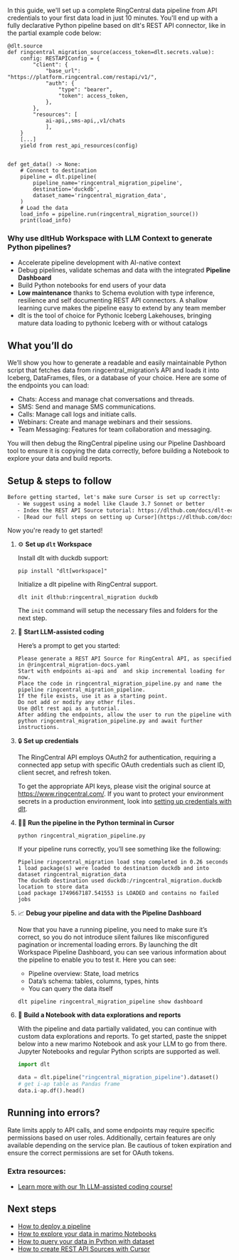 In this guide, we'll set up a complete RingCentral data pipeline from API credentials to your first data load in just 10 minutes. You'll end up with a fully declarative Python pipeline based on dlt's REST API connector, like in the partial example code below:

```python-outcome
@dlt.source
def ringcentral_migration_source(access_token=dlt.secrets.value):
    config: RESTAPIConfig = {
        "client": {
            "base_url": "https://platform.ringcentral.com/restapi/v1/",
            "auth": {
                "type": "bearer",
                "token": access_token,
            },
        },
        "resources": [
            ai-api,,sms-api,,v1/chats
            ],
    }
    [...]
    yield from rest_api_resources(config)


def get_data() -> None:
    # Connect to destination
    pipeline = dlt.pipeline(
        pipeline_name='ringcentral_migration_pipeline',
        destination='duckdb',
        dataset_name='ringcentral_migration_data', 
    )
    # Load the data
    load_info = pipeline.run(ringcentral_migration_source())
    print(load_info) 
```

### Why use dltHub Workspace with LLM Context to generate Python pipelines?

- Accelerate pipeline development with AI-native context
- Debug pipelines, validate schemas and data with the integrated **Pipeline Dashboard**
- Build Python notebooks for end users of your data
- **Low maintenance** thanks to Schema evolution with type inference, resilience and self documenting REST API connectors. A shallow learning curve makes the pipeline easy to extend by any team member
- dlt is the tool of choice for Pythonic Iceberg Lakehouses, bringing mature data loading to pythonic Iceberg with or without catalogs

## What you’ll do

We’ll show you how to generate a readable and easily maintainable Python script that fetches data from ringcentral_migration’s API and loads it into Iceberg, DataFrames, files, or a database of your choice. Here are some of the endpoints you can load:

- Chats: Access and manage chat conversations and threads.
- SMS: Send and manage SMS communications.
- Calls: Manage call logs and initiate calls.
- Webinars: Create and manage webinars and their sessions.
- Team Messaging: Features for team collaboration and messaging.

You will then debug the RingCentral pipeline using our Pipeline Dashboard tool to ensure it is copying the data correctly, before building a Notebook to explore your data and build reports.

## Setup & steps to follow

```default
Before getting started, let's make sure Cursor is set up correctly:
   - We suggest using a model like Claude 3.7 Sonnet or better
   - Index the REST API Source tutorial: https://dlthub.com/docs/dlt-ecosystem/verified-sources/rest_api/ and add it to context as **@dlt rest api**
   - [Read our full steps on setting up Cursor](https://dlthub.com/docs/dlt-ecosystem/llm-tooling/cursor-restapi#23-configuring-cursor-with-documentation)
```

Now you're ready to get started!

1. ⚙️ **Set up `dlt` Workspace**
    
    Install dlt with duckdb support:
    ```shell
    pip install "dlt[workspace]"
    ```

    Initialize a dlt pipeline with RingCentral support.
    ```shell
    dlt init dlthub:ringcentral_migration duckdb
    ```

    The `init` command will setup the necessary files and folders for the next step.
    
2. 🤠 **Start LLM-assisted coding**
    
    Here’s a prompt to get you started:
    
    ```prompt
    Please generate a REST API Source for RingCentral API, as specified in @ringcentral_migration-docs.yaml 
    Start with endpoints ai-api and  and skip incremental loading for now. 
    Place the code in ringcentral_migration_pipeline.py and name the pipeline ringcentral_migration_pipeline. 
    If the file exists, use it as a starting point. 
    Do not add or modify any other files. 
    Use @dlt rest api as a tutorial. 
    After adding the endpoints, allow the user to run the pipeline with python ringcentral_migration_pipeline.py and await further instructions.
    ```

    
3. 🔒 **Set up credentials** 
    
    The RingCentral API employs OAuth2 for authentication, requiring a connected app setup with specific OAuth credentials such as client ID, client secret, and refresh token.
    
    To get the appropriate API keys, please visit the original source at https://www.ringcentral.com/.
    If you want to protect your environment secrets in a production environment, look into [setting up credentials with dlt](https://dlthub.com/docs/walkthroughs/add_credentials).
    
4. 🏃‍♀️ **Run the pipeline in the Python terminal in Cursor**
    
    ```shell
    python ringcentral_migration_pipeline.py
    ```
    
    If your pipeline runs correctly, you’ll see something like the following:
    
    ```shell
    Pipeline ringcentral_migration load step completed in 0.26 seconds
    1 load package(s) were loaded to destination duckdb and into dataset ringcentral_migration_data
    The duckdb destination used duckdb:/ringcentral_migration.duckdb location to store data
    Load package 1749667187.541553 is LOADED and contains no failed jobs
    ```
    
5. 📈 **Debug your pipeline and data with the Pipeline Dashboard**

    Now that you have a running pipeline, you need to make sure it’s correct, so you do not introduce silent failures like misconfigured pagination or incremental loading errors. By launching the dlt Workspace Pipeline Dashboard, you can see various information about the pipeline to enable you to test it. Here you can see:
    - Pipeline overview: State, load metrics
    - Data’s schema: tables, columns, types, hints
    - You can query the data itself
    
    ```shell
    dlt pipeline ringcentral_migration_pipeline show dashboard
    ```
    
6. 🐍 **Build a Notebook with data explorations and reports**

    With the pipeline and data partially validated, you can continue with custom data explorations and reports. To get started, paste the snippet below into a new marimo Notebook and ask your LLM to go from there. Jupyter Notebooks and regular Python scripts are supported as well.

    
    ```python
    import dlt

   data = dlt.pipeline("ringcentral_migration_pipeline").dataset()
   # get i-ap table as Pandas frame
   data.i-ap.df().head()
    ```

## Running into errors?

Rate limits apply to API calls, and some endpoints may require specific permissions based on user roles. Additionally, certain features are only available depending on the service plan. Be cautious of token expiration and ensure the correct permissions are set for OAuth tokens.

### Extra resources:

- [Learn more with our 1h LLM-assisted coding course!](https://www.youtube.com/watch?v=GGid70rnJuM)

## Next steps

- [How to deploy a pipeline](https://dlthub.com/docs/walkthroughs/deploy-a-pipeline)
- [How to explore your data in marimo Notebooks](https://dlthub.com/docs/general-usage/dataset-access/marimo)
- [How to query your data in Python with dataset](https://dlthub.com/docs/general-usage/dataset-access/dataset)
- [How to create REST API Sources with Cursor](https://dlthub.com/docs/dlt-ecosystem/llm-tooling/cursor-restapi)
